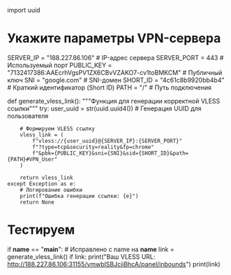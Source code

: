 import uuid

# Укажите параметры VPN-сервера
SERVER_IP = "188.227.86.106"  # IP-адрес сервера
SERVER_PORT = 443  # Используемый порт
PUBLIC_KEY = "7132417386:AAEcrhVgsPV1ZX6CBvVZAKO7-cv1toBMKCM"  # Публичный ключ
SNI = "google.com"  # SNI-домен
SHORT_ID = "4c61c8b9920bb4b4"  # Краткий идентификатор (Short ID)
PATH = "/"  # Путь подключения

def generate_vless_link():
    """Функция для генерации корректной VLESS ссылки"""
    try:
        user_uuid = str(uuid.uuid4())  # Генерация UUID для пользователя
        
        # Формируем VLESS ссылку
        vless_link = (
            f"vless://{user_uuid}@{SERVER_IP}:{SERVER_PORT}"
            f"?type=tcp&security=reality&fp=chrome"
            f"&pbk={PUBLIC_KEY}&sni={SNI}&sid={SHORT_ID}&path={PATH}#VPN_User"
        )
        
        return vless_link
    except Exception as e:
        # Логирование ошибки
        print(f"Ошибка генерации ссылки: {e}")
        return None

# Тестируем
if __name__ == "__main__":  # Исправлено с name на __name__
    link = generate_vless_link()
    if link:
        print("Ваш VLESS URL: http://188.227.86.106:31155/vmwblSBJciiBhcA/panel/inbounds")
        print(link)


